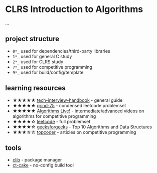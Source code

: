 # CLRS Introduction to Algorithms

...

## project structure

- `0*_` used for dependencies/third-party libraries
- `1*_` used for general C study
- `2*_` used for CLRS study
- `7*_` used for competitive programming
- `9*_` used for build/config/template

## learning resources

- ★★★★★ [tech-interview-handbook](https://www.techinterviewhandbook.org/algorithms/study-cheatsheet/) - general guide
- ★★★★★ [grind-75](https://www.techinterviewhandbook.org/grind75?grouping=none&weeks=8&hours=40&mode=preferences#) - condensed leetcode problemset
- ★★★★★ [Algorithms Live!](https://www.youtube.com/@AlgorithmsLive/streams) - intermediate/advanced videos on algorithms for competitive programming
- ★★★★☆ [leetcode](https://leetcode.com/problemset/all/?page=1) - full problemset
- ★★★★☆ [geeksforgeeks](https://www.geeksforgeeks.org/top-algorithms-and-data-structures-for-competitive-programming/?ref=lbp) - Top 10 Algorithms and Data Structures
- ★★★☆☆ [topcoder](https://www.topcoder.com/thrive/search?author=All%20authors&endDate=2023-11-21&startDate=2001-01-01&tags[]=Competitive%20Programming%20Tutorials&track=Competitive%20Programming) - articles on competitive programming

## tools

- [clib](https://github.com/clibs/clib) - package manager
- [ct-cake](https://zomojo.github.io/compiletools/) - no-config build tool
